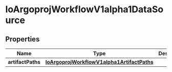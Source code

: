 

# IoArgoprojWorkflowV1alpha1DataSource


## Properties

Name | Type | Description | Notes
------------ | ------------- | ------------- | -------------
**artifactPaths** | [**IoArgoprojWorkflowV1alpha1ArtifactPaths**](IoArgoprojWorkflowV1alpha1ArtifactPaths.md) |  |  [optional]



